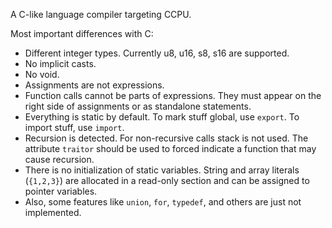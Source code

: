 A C-like language compiler targeting CCPU.

Most important differences with C:
* Different integer types. Currently u8, u16, s8, s16 are supported.
* No implicit casts.
* No void.
* Assignments are not expressions.
* Function calls cannot be parts of expressions. They must appear on the right side of assignments or as standalone statements.
* Everything is static by default. To mark stuff global, use `export`. To import stuff, use `import`.
* Recursion is detected. For non-recursive calls stack is not used. The attribute `traitor` should be used to forced indicate a function that may cause recursion.
* There is no initialization of static variables. String and array literals (`{1,2,3}`) are allocated in a read-only section and can be assigned to pointer variables.
* Also, some features like `union`, `for`, `typedef`, and others are just not implemented.
